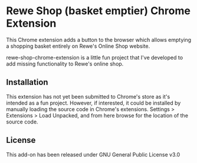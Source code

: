 # Rewe Shop (basket emptier) Chrome Extension
This Chrome extension adds a button to the browser which allows emptying a shopping basket entirely on Rewe's Online Shop website.

rewe-shop-chrome-extension is a little fun project that I've developed to add missing functionality to Rewe's online shop.

## Installation
This extension has not yet been submitted to Chrome's store as it's intended as a fun project. However, if interested, it could be installed by manually loading the source code in Chrome's extensions. Settings > Extensions > Load Unpacked, and from here browse for the location of the source code.

## License
This add-on has been released under GNU General Public License v3.0